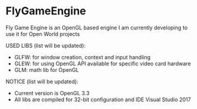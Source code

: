 # FlyGameEngine
Fly Game Engine is an OpenGL based engine I am currently developing to use it for Open World projects

USED LIBS (list will be updated):
 - GLFW: for window creation, context and input handling
 - GLEW: for using OpenGL API available for specific video card hardware
 - GLM:  math lib for OpenGL  

NOTICE (list will be updated):

- Current version is OpenGL 3.3
- All libs are compiled for 32-bit configuration and IDE Visual Studio 2017